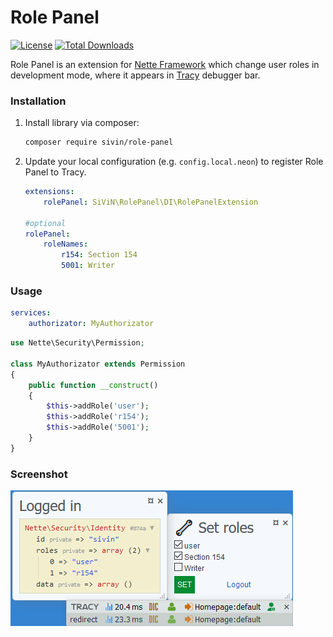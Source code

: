 # Role Panel

[![License](https://poser.pugx.org/sivin/role-panel/license)](https://packagist.org/packages/sivin/role-panel)
[![Total Downloads](https://poser.pugx.org/sivin/role-panel/downloads)](https://packagist.org/packages/sivin/role-panel)

Role Panel is an extension for [Nette Framework](https://nette.org) which change user roles in development mode, where it appears in [Tracy](https://tracy.nette.org) debugger bar.

### Installation

1. Install library via composer:

    ```bash
    composer require sivin/role-panel
    ```

2. Update your local configuration (e.g. `config.local.neon`) to register Role Panel to Tracy.

    ```yml
    extensions:
        rolePanel: SiViN\RolePanel\DI\RolePanelExtension

    #optional
    rolePanel:
        roleNames:
            r154: Section 154
            5001: Writer
    ```

### Usage

```yml
services:
    authorizator: MyAuthorizator
```

```php
use Nette\Security\Permission;

class MyAuthorizator extends Permission
{
    public function __construct()
    {
        $this->addRole('user');
        $this->addRole('r154');
        $this->addRole('5001');
    }
}
```

### Screenshot

<img src="doc/assets/screenshot.png" width="452">